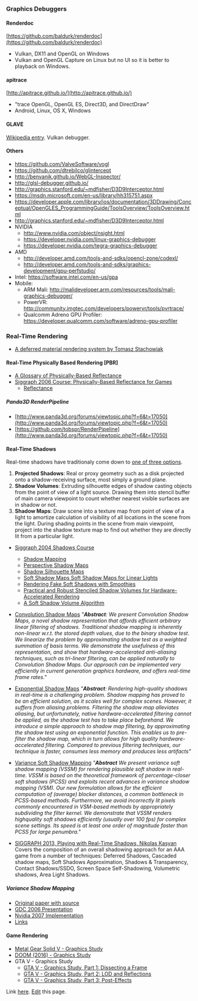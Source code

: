 ### Graphics Debuggers

#### Renderdoc
[https://github.com/baldurk/renderdoc](https://github.com/baldurk/renderdoc)

* Vulkan, DX11 and OpenGL on Windows
* Vulkan and OpenGL Capture on Linux but no UI so it is better to playback on Windows.

#### apitrace
[http://apitrace.github.io/](http://apitrace.github.io/)

* "trace OpenGL, OpenGL ES, Direct3D, and DirectDraw"
* Android, Linux, OS X, Windows

#### GLAVE
[Wikipedia entry](https://en.wikipedia.org/wiki/GLAVE_(software)).
Vulkan debugger.

#### Others

* <https://github.com/ValveSoftware/vogl>
* <https://github.com/dtrebilco/glintercept>
* <http://benvanik.github.io/WebGL-Inspector/>
* <http://glsl-debugger.github.io/>
* <http://graphics.stanford.edu/~mdfisher/D3D9Interceptor.html>
* <https://msdn.microsoft.com/en-us/library/hh315751.aspx>
* <https://developer.apple.com/library/ios/documentation/3DDrawing/Conceptual/OpenGLES_ProgrammingGuide/ToolsOverview/ToolsOverview.html>
* <http://graphics.stanford.edu/~mdfisher/D3D9Interceptor.html>
* NVIDIA
    * <http://www.nvidia.com/object/nsight.html>
    * <https://developer.nvidia.com/linux-graphics-debugger>
    * <https://developer.nvidia.com/tegra-graphics-debugger>
* AMD
    * <http://developer.amd.com/tools-and-sdks/opencl-zone/codexl/>
    * <http://developer.amd.com/tools-and-sdks/graphics-development/gpu-perfstudio/>
* Intel: <https://software.intel.com/en-us/gpa>
* Mobile:
    * ARM Mali: <http://malideveloper.arm.com/resources/tools/mali-graphics-debugger/>
    * PowerVR: <http://community.imgtec.com/developers/powervr/tools/pvrtrace/>
    * Qualcomm Adreno GPU Profiler: <https://developer.qualcomm.com/software/adreno-gpu-profiler>

### Real-Time Rendering

*  [A deferred material rendering system by Tomasz Stachowiak](https://onedrive.live.com/view.aspx?resid=EBE7DEDA70D06DA0!115&app=PowerPoint&authkey=!AP-pDh4IMUug6vs)
 
#### Real-Time Physically Based Rendering [PBR]

* [A Glossary of Physically-Based Reflectance](http://web.archive.org/web/20180218190946/http://jankautz.com/courses/GameCourse/08_Glossary.pdf)
* [Siggraph 2006 Course: Physically-Based Reflectance for Games](http://web.archive.org/web/20161027153222/http://jankautz.com/courses/GameCourse/)
    * [Reflectance](http://web.archive.org/web/20170403181313/http://jankautz.com/courses/GameCourse/02_Reflectance.pdf)

##### Panda3D RenderPipeline

* [http://www.panda3d.org/forums/viewtopic.php?f=6&t=17050](http://www.panda3d.org/forums/viewtopic.php?f=6&t=17050)
* [https://github.com/tobspr/RenderPipeline](http://www.panda3d.org/forums/viewtopic.php?f=6&t=17050)


#### Real-Time Shadows

Real-time shadows have traditionaly come down to [one of three options](http://web.archive.org/web/20170909015242/http://www.vectorstorm.org/2012/05/15/lets-talk-about-shadows/).

1. **Projected Shadows**: Real or proxy geometry such as a disk projected onto a shadow-receiving surface, most simply a ground plane.
1. **Shadow Volumes**: Extruding silhouette edges of shadow casting objects from the point of view of a light source.
                           Drawing them into stencil buffer of main camera viewpoint to count whether nearest visible surfaces are in shadow or not. 
1. **Shadow Maps**: Draw scene into a texture map from point of view of a light to amortize calculation of visibility of all locations in the scene
                        from the light.
                        During shading points in the scene from main viewpoint, project into the shadow texture map to find out whether they are
                        directly lit from a particular light.

* [Siggraph 2004 Shadows Course](http://web.archive.org/web/20161027151834/http://jankautz.com/courses/ShadowCourse/)
    * [Shadow Mapping](http://web.archive.org/web/20170403184159/http://jankautz.com/courses/ShadowCourse/02-ShadowMaps.pdf)
    * [Perspective Shadow Maps](http://web.archive.org/web/20170403124905/http://jankautz.com/courses/ShadowCourse/03-PerspectiveSM.pdf)
    * [Shadow Silhouette Maps](http://web.archive.org/web/20170403181420/http://jankautz.com/courses/ShadowCourse/04-SilhouetteMap.pdf)
    * [Soft Shadow Maps Soft Shadow Maps
for Linear Lights](http://web.archive.org/web/20170403134344/http://jankautz.com/courses/ShadowCourse/05-LinearLights.pdf)
    * [Rendering Fake Soft Shadows
with Smoothies](http://web.archive.org/web/20170403181149/http://jankautz.com/courses/ShadowCourse/06-Smoothies.pdf)
    * [Practical and Robust Stenciled Shadow Volumes for
Hardware-Accelerated Rendering ](http://web.archive.org/web/20180218185437/http://jankautz.com/courses/ShadowCourse/07-ShadowVolumes.pdf)
    * [A Soft Shadow Volume Algorithm](http://web.archive.org/web/20170403134902/http://jankautz.com/courses/ShadowCourse/08-SoftShadowVolumes.pdf)

* [Convolution Shadow Maps](http://web.archive.org/web/20161027151805/http://jankautz.com/publications/csmEGSR07.pdf)
  _"**Abstract**:
  We present Convolution Shadow Maps, a novel shadow representation that affords efficient arbitrary linear filtering
  of shadows. Traditional shadow mapping is inherently non-linear w.r.t. the stored depth values, due to the
  binary shadow test. We linearize the problem by approximating shadow test as a weighted summation of basis
  terms. We demonstrate the usefulness of this representation, and show that hardware-accelerated anti-aliasing
  techniques, such as tri-linear filtering, can be applied naturally to Convolution Shadow Maps. Our approach can
  be implemented very efficiently in current generation graphics hardware, and offers real-time frame rates."_

* [Exponential Shadow Maps](http://web.archive.org/web/20161027150516/http://jankautz.com/publications/esm_gi08.pdf)
  _"**Abstract**:
   Rendering high-quality shadows in real-time is a challenging problem.
   Shadow mapping has proved to be an efficient solution, as it
   scales well for complex scenes. However, it suffers from aliasing
   problems. Filtering the shadow map alleviates aliasing, but unfortunately,
   native hardware-accelerated filtering cannot be applied, as
   the shadow test has to take place beforehand.
   We introduce a simple approach to shadow map filtering, by approximating
   the shadow test using an exponential function. This
   enables us to pre-filter the shadow map, which in turn allows for
   high quality hardware-accelerated filtering. Compared to previous
   filtering techniques, our technique is faster, consumes less memory
   and produces less artifacts"_
* [Variance Soft Shadow Mapping](http://web.archive.org/web/20161027145838/http://jankautz.com/publications/VSSM_PG2010.pdf)
  _"**Abstract**
   We present variance soft shadow mapping (VSSM) for rendering plausible soft shadow in real-time. VSSM is based
   on the theoretical framework of percentage-closer soft shadows (PCSS) and exploits recent advances in variance
   shadow mapping (VSM). Our new formulation allows for the efficient computation of (average) blocker distances,
   a common bottleneck in PCSS-based methods. Furthermore, we avoid incorrectly lit pixels commonly encountered
   in VSM-based methods by appropriately subdividing the filter kernel. We demonstrate that VSSM renders highquality
   soft shadows efficiently (usually over 100 fps) for complex scene settings. Its speed is at least one order of
   magnitude faster than PCSS for large penumbra."_
   
   
* [SIGGRAPH 2013, Playing with Real-Time Shadows, Nikolas Kasyan](http://web.archive.org/web/20161027041400/http://www.crytek.com/download/Playing%20with%20Real-Time%20Shadows.pdf)
   Covers the composition of an overall shadowing approach for an AAA game from a number of techniques:
   Deferred Shadows,
   Cascaded shadow maps,
   Soft Shadows Approximation,
   Shadows & Transparency,
   Contact Shadows/SSDO,
   Screen Space Self-Shadowing,
   Volumetric shadows,
   Area Light Shadows.
   
##### Variance Shadow Mapping
* [Original paper with source](http://web.archive.org/web/20180102152226/http://www.punkuser.net/vsm/)
* [GDC 2006 Presentation](http://web.archive.org/web/20060501230037/http://download.nvidia.com:80/developer/presentations/2006/gdc/2006-GDC-Variance-Shadow-Maps.pdf)
* [Nvidia 2007 Implementation](http://web.archive.org/web/20120121060035/http://developer.download.nvidia.com/SDK/10.5/direct3d/Source/VarianceShadowMapping/Doc/VarianceShadowMapping.pdf)
* [Links](http://lousodrome.net/blog/light/2012/01/23/variance-shadow-maps/)


#### Game Rendering
 
* [Metal Gear Solid V - Graphics Study](http://www.adriancourreges.com/blog/2017/12/15/mgs-v-graphics-study/)
* [DOOM (2016) - Graphics Study](http://web.archive.org/web/20180123220625/http://www.adriancourreges.com/blog/2016/09/09/doom-2016-graphics-study/)
* GTA V - Graphics Study
   * [GTA V - Graphics Study, Part 1: Dissecting a Frame](http://www.adriancourreges.com/blog/2015/11/02/gta-v-graphics-study/)
   * [GTA V - Graphics Study, Part 2: LOD and Reflections](http://www.adriancourreges.com/blog/2015/11/02/gta-v-graphics-study-part-2/)
   * [GTA V - Graphics Study, Part 3: Post-Effects](http://www.adriancourreges.com/blog/2015/11/02/gta-v-graphics-study-part-3/)


Link [here](http://ahcox.com/graphics/graphics-resources). [Edit](https://github.com/ahcox/graphics-resources/edit/master/README.md) this page.
